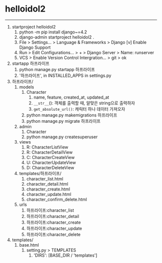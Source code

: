 # helloidol2
---

1. startproject helloidol2
   1. python -m pip install django~=4.2
   2. django-admin startproject helloidol2 .
   3. File > Settings... > Language & Frameworks > Django
      [v] Enable Django Support
   4. Run > Edit Configurations... > + > Django Server > Name: runserver
   5. VCS > Enable Version Control Intergration... > git > ok
2. startapp 하프라이프
   1. python manage.py startapp 하프라이프
   2. '하프라이프', in INSTALLED_APPS in settings.py
3. 하프라이프/
   1. models
      1. Character
         1. name, feature, created_at, updated_at
         2. `__str__`(): 객체를 출력할 때, 알맞은 string으로 출력하자
         3. `get_absolute_url()`: 캐릭터 하나 데이터 가져오자
      2. python manage.py makemigrations 하프라이프
      3. python manage.py migrate 하프라이프
   2. admin
      1. Character
      2. python manage.py createsuperuser
   3. views
      1. R: CharacterListView
      2. R: CharacterDetailView
      3. C: CharacterCreateView
      4. U: CharacterUpdateView
      5. D: CharacterDeleteView
   4. templates/하프라이프/
      1. character_list.html
      2. character_detail.html
      3. character_create.html
      4. character_update.html
      5. character_confirm_delete.html
   5. urls
      1. 하프라이프:character_list
      2. 하프라이프:character_detail
      3. 하프라이프:character_create
      4. 하프라이프:character_update
      5. 하프라이프:character_delete
4. templates/
   1. base.html
      1. setting.py > TEMPLATES
         1. 'DIRS': [BASE_DIR / 'templates']